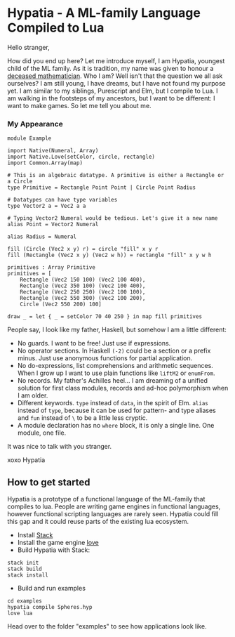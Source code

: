 # Hypatia - A ML-family Language Compiled to Lua
Hello stranger,


How did you end up here? Let me introduce myself, I am Hypatia, youngest child of the ML family. As it is tradition, my name was given to honour a [deceased mathematician](https://en.wikipedia.org/wiki/Hypatia). Who I am? Well isn't that the question we all ask ourselves? I am still young, I have dreams, but I have not found my purpose yet. I am similar to my siblings, Purescript and Elm, but I compile to Lua. I am walking in the footsteps of my ancestors, but I want to be different: I want to make games. So let me tell you about me.

### My Appearance
```
module Example

import Native(Numeral, Array)
import Native.Love(setColor, circle, rectangle)
import Common.Array(map)

# This is an algebraic datatype. A primitive is either a Rectangle or a Circle
type Primitive = Rectangle Point Point | Circle Point Radius

# Datatypes can have type variables
type Vector2 a = Vec2 a a

# Typing Vector2 Numeral would be tedious. Let's give it a new name
alias Point = Vector2 Numeral

alias Radius = Numeral

fill (Circle (Vec2 x y) r) = circle "fill" x y r
fill (Rectangle (Vec2 x y) (Vec2 w h)) = rectangle "fill" x y w h

primitives : Array Primitive
primitives = [
    Rectangle (Vec2 150 100) (Vec2 100 400),
    Rectangle (Vec2 350 100) (Vec2 100 400),
    Rectangle (Vec2 250 250) (Vec2 100 100),
    Rectangle (Vec2 550 300) (Vec2 100 200),
    Circle (Vec2 550 200) 100]

draw _ = let { _ = setColor 70 40 250 } in map fill primitives
```

People say, I look like my father, Haskell, but somehow I am a little different:

* No guards. I want to be free! Just use if expressions.
* No operator sections. In Haskell `(-2)` could be a section or a prefix minus. Just use anonymous functions for partial application.
* No do-expressions, list comprehensions and arithmetic sequences. When I grow up I want to use plain functions like `liftM2` or `enumFrom`.
* No records. My father's Achilles heel... I am dreaming of a unified solution for first class modules, records and ad-hoc polymorphism when I am older.
* Different keywords. `type` instead of `data`, in the spirit of Elm. `alias` instead of `type`, because it can be used for pattern- and type aliases and `fun` instead of `\` to be a little less cryptic.
* A module declaration has no `where` block, it is only a single line. One module, one file.

It was nice to talk with you stranger.


xoxo
Hypatia

## How to get started
Hypatia is a prototype of a functional language of the ML-family that compiles to lua.
People are writing game engines in functional languages, however functional scripting languages are rarely seen.
Hypatia could fill this gap and it could reuse parts of the existing lua ecosystem.

- Install [Stack](https://docs.haskellstack.org/en/stable/install_and_upgrade/)
- Install the game engine [love](https://love2d.org)
- Build Hypatia with Stack:
```
stack init
stack build
stack install
```
- Build and run examples
```
cd examples
hypatia compile Spheres.hyp
love lua
```

Head over to the folder "examples" to see how applications look like.
